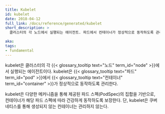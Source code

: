 ```yaml
---
title: Kubelet
id: kubelet
date: 2018-04-12
full_link: /docs/reference/generated/kubelet
short_description: >
  클러스터의 각 노드에서 실행되는 에이전트. 파드에서 컨테이너가 정상적으로 동작하도록 관리한다.

aka:
tags:
- fundamental
---
```

kubelet은 클러스터의 각 {{< glossary_tooltip text="노드" term_id="node" >}}에서 실행되는 에이전트이다.
kubelet은 {{< glossary_tooltip text="파드" term_id="pod" >}}에서 {{< glossary_tooltip text="컨테이너" term_id="container" >}}가 정상적으로 동작하도록 관리한다.

<!--more-->

kubelet은 다양한 메커니즘을 통해 제공된 파드 스펙(PodSpec)의 집합을 기반으로, 컨테이너가 해당 파드 스펙에 따라 건강하게 동작하도록 보장한다. 단, kubelet은 쿠버네티스를 통해 생성되지 않는 컨테이너는 관리하지 않는다.
